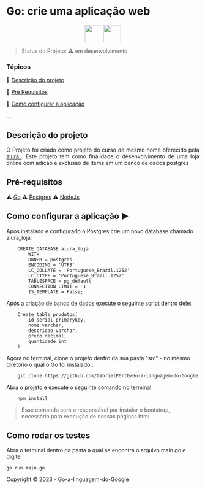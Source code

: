 <h1>Go: crie uma aplicação web</h1> 

<p align="center">
  
  <img height="45" align="center" src="https://cdn.jsdelivr.net/gh/devicons/devicon/icons/go/go-original.svg" />
  <img height="45" align="center" src="https://cdn.jsdelivr.net/gh/devicons/devicon/icons/postgresql/postgresql-original-wordmark.svg" />

       
</p>

> Status do Projeto: :warning: em desenvolvimento

### Tópicos 

:small_blue_diamond: [Descrição do projeto](#descrição-do-projeto)

<!-- :small_blue_diamond: [Ultimas atualizações](#ultimas-atualizações)

:small_blue_diamond: [Funcionalidades](#funcionalidades)  -->

:small_blue_diamond: [Pré Requisitos](#pré-requisitos)

:small_blue_diamond: [Como configurar a aplicação](#como-configurar-a-aplicação-arrow_forward)


... 

## Descrição do projeto 

<p align="justify">
  O Projeto foi criado como projeto do curso de mesmo nome oferecido pela <a href="https://cursos.alura.com.br/course/go-lang-web" > alura </a>. Este projeto tem como finalidade o desenvolvimento de uma loja online com adição e exclusão de items em um banco de dados postgres
</p>

<!-- ## Ultimas atualizações :new:
<p align="justify">
  O projeto encontra-se na versão 1.0 e atualmente verifica o site da <a href="http://www.alura.com.br"> alura </a>, e outros 4 endereços, sendo 3 com status fixos e um ultimo com status variavel. A aplicação retorna se o site está ativo ou não. O código está modularizado e executa comandos de leitura, manipulação e criação de arquivos txt
</p>

## Funcionalidades

:heavy_check_mark: Monitoramento de status
- Leitura de arquivo texto com sites os quais devem ser monitorados

:heavy_check_mark: Log de status
- Criação e manipulação de arquivo texto com log de status -->

## Pré-requisitos

:warning: [Go](https://medium.com/xp-inc/primeiros-passos-com-golang-1abdc60bba50)
:warning: [Postgres](https://www.postgresql.org/download/)
:warning: [NodeJs](https://nodejs.org/en/download)


## Como configurar a aplicação :arrow_forward:

Após instalado e configurado o Postgres crie um novo database chamado alura_loja:

```
    CREATE DATABASE alura_loja
        WITH
        OWNER = postgres
        ENCODING = 'UTF8'
        LC_COLLATE = 'Portuguese_Brazil.1252'
        LC_CTYPE = 'Portuguese_Brazil.1252'
        TABLESPACE = pg_default
        CONNECTION LIMIT = -1
        IS_TEMPLATE = False;
```

Após a criação de banco de dados execute o seguinte script dentro dele:
```
    Create table produtos(
        id serial primarykey,
        nome varchar,
        descricao varchar,
        preco decimal,
        quantidade int
    )   
```

Agora no terminal, clone o projeto dentro da sua pasta "src" - no mesmo diretório o qual o Go foi instalado.: 

```
    git clone https://github.com/GabrielP0rt0/Go-a-linguagem-do-Google
```

Abra o projeto e execute o seguinte comando no terminal:

```
    npm install
```

> Esse comando será o responsável por instalar o bootstrap, necessário para execução de nossas páginas html

## Como rodar os testes

Abra o terminal dentro da pasta a qual se encontra o arquivo main.go e digite:

```
go run main.go
```


Copyright :copyright: 2023 - Go-a-linguagem-do-Google
